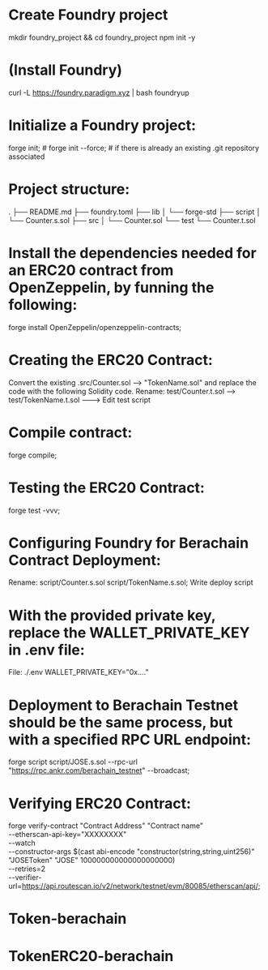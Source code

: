 # Create Foundry project
mkdir foundry_project && cd foundry_project
npm init -y
# (Install Foundry)
curl -L https://foundry.paradigm.xyz | bash 
foundryup
#  Initialize a Foundry project:
forge init; # forge init --force; # if there is already an existing .git repository associated

# Project structure:
.
├── README.md
├── foundry.toml
├── lib
│   └── forge-std
├── script
│   └── Counter.s.sol
├── src
│   └── Counter.sol
└── test
    └── Counter.t.sol

# Install the dependencies needed for an ERC20 contract from OpenZeppelin, by funning the following:
forge install OpenZeppelin/openzeppelin-contracts;

# Creating the ERC20 Contract:
Convert the existing .src/Counter.sol --> "TokenName.sol" and replace the code with the following Solidity code.
Rename: test/Counter.t.sol --> test/TokenName.t.sol ---> Edit test script

# Compile contract:
forge compile;

# Testing the ERC20 Contract:
forge test -vvv;

# Configuring Foundry for Berachain Contract Deployment:
Rename: script/Counter.s.sol script/TokenName.s.sol;
Write deploy script

# With the provided private key, replace the WALLET_PRIVATE_KEY in .env file:
File: ./.env
WALLET_PRIVATE_KEY="0x...."

# Deployment to Berachain Testnet should be the same process, but with a specified RPC URL endpoint:
forge script script/JOSE.s.sol --rpc-url "https://rpc.ankr.com/berachain_testnet" --broadcast;

# Verifying ERC20 Contract:
forge verify-contract "Contract Address" "Contract name" \
    --etherscan-api-key="XXXXXXXX" \
    --watch \
    --constructor-args $(cast abi-encode "constructor(string,string,uint256)" "JOSEToken" "JOSE" 100000000000000000000) \
    --retries=2 \
    --verifier-url=https://api.routescan.io/v2/network/testnet/evm/80085/etherscan/api/;

# Token-berachain
# TokenERC20-berachain
